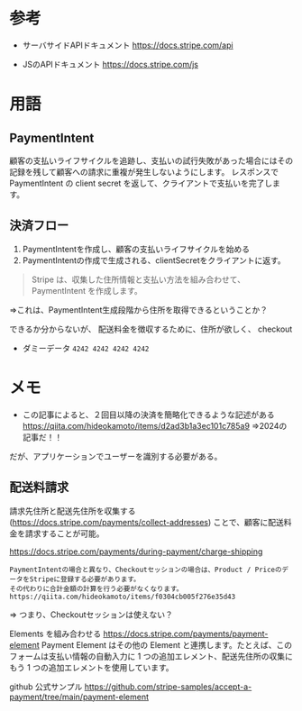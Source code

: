 # 参考
- サーバサイドAPIドキュメント
https://docs.stripe.com/api

- JSのAPIドキュメント
https://docs.stripe.com/js

# 用語
## PaymentIntent
 顧客の支払いライフサイクルを追跡し、支払いの試行失敗があった場合にはその記録を残して顧客への請求に重複が発生しないようにします。
 レスポンスで PaymentIntent の client secret を返して、クライアントで支払いを完了します。

## 決済フロー

1. PaymentIntentを作成し、顧客の支払いライフサイクルを始める
2. PaymentIntentの作成で生成される、clientSecretをクライアントに返す。


> Stripe は、収集した住所情報と支払い方法を組み合わせて、PaymentIntent を作成します。

⇒これは、PaymentIntent生成段階から住所を取得できるということか？


できるか分からないが、
配送料金を徴収するために、住所が欲しく、
checkout

- ダミーデータ
`4242 4242 4242 4242`


# メモ
- この記事によると、２回目以降の決済を簡略化できるような記述がある
https://qiita.com/hideokamoto/items/d2ad3b1a3ec101c785a9
⇒2024の記事だ！！

だが、アプリケーションでユーザーを識別する必要がある。

## 配送料請求

請求先住所と配送先住所を収集する(https://docs.stripe.com/payments/collect-addresses)
ことで、顧客に配送料金を請求することが可能。

https://docs.stripe.com/payments/during-payment/charge-shipping

```
PaymentIntentの場合と異なり、Checkoutセッションの場合は、Product / PriceのデータをStripeに登録する必要があります。
その代わりに合計金額の計算を行う必要がなくなります。
https://qiita.com/hideokamoto/items/f0304cb005f276e35d43
```
⇒ つまり、Checkoutセッションは使えない？

Elements を組み合わせる
https://docs.stripe.com/payments/payment-element
Payment Element はその他の Element と連携します。たとえば、このフォームは支払い情報の自動入力に 1 つの追加エレメント、配送先住所の収集にもう 1 つの追加エレメントを使用しています。


github 公式サンプル
https://github.com/stripe-samples/accept-a-payment/tree/main/payment-element